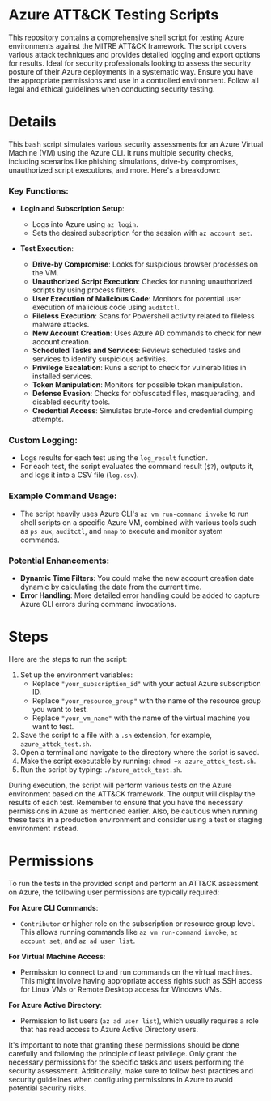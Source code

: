 # Azure ATT&CK Testing Scripts
This repository contains a comprehensive shell script for testing Azure environments against the MITRE ATT&CK framework. The script covers various attack techniques and provides detailed logging and export options for results. Ideal for security professionals looking to assess the security posture of their Azure deployments in a systematic way. Ensure you have the appropriate permissions and use in a controlled environment. Follow all legal and ethical guidelines when conducting security testing.

# Details
This bash script simulates various security assessments for an Azure Virtual Machine (VM) using the Azure CLI. It runs multiple security checks, including scenarios like phishing simulations, drive-by compromises, unauthorized script executions, and more. Here's a breakdown:

### Key Functions:
- **Login and Subscription Setup**: 
  - Logs into Azure using `az login`.
  - Sets the desired subscription for the session with `az account set`.

- **Test Execution**:
  - **Drive-by Compromise**: Looks for suspicious browser processes on the VM.
  - **Unauthorized Script Execution**: Checks for running unauthorized scripts by using process filters.
  - **User Execution of Malicious Code**: Monitors for potential user execution of malicious code using `auditctl`.
  - **Fileless Execution**: Scans for Powershell activity related to fileless malware attacks.
  - **New Account Creation**: Uses Azure AD commands to check for new account creation.
  - **Scheduled Tasks and Services**: Reviews scheduled tasks and services to identify suspicious activities.
  - **Privilege Escalation**: Runs a script to check for vulnerabilities in installed services.
  - **Token Manipulation**: Monitors for possible token manipulation.
  - **Defense Evasion**: Checks for obfuscated files, masquerading, and disabled security tools.
  - **Credential Access**: Simulates brute-force and credential dumping attempts.

### Custom Logging:
- Logs results for each test using the `log_result` function. 
- For each test, the script evaluates the command result (`$?`), outputs it, and logs it into a CSV file (`log.csv`).

### Example Command Usage:
- The script heavily uses Azure CLI's `az vm run-command invoke` to run shell scripts on a specific Azure VM, combined with various tools such as `ps aux`, `auditctl`, and `nmap` to execute and monitor system commands.

### Potential Enhancements:
- **Dynamic Time Filters**: You could make the new account creation date dynamic by calculating the date from the current time.
- **Error Handling**: More detailed error handling could be added to capture Azure CLI errors during command invocations.

# Steps
Here are the steps to run the script:
1. Set up the environment variables:
   - Replace `"your_subscription_id"` with your actual Azure subscription ID.
   - Replace `"your_resource_group"` with the name of the resource group you want to test.
   - Replace `"your_vm_name"` with the name of the virtual machine you want to test.
2. Save the script to a file with a `.sh` extension, for example, `azure_attck_test.sh`.
3. Open a terminal and navigate to the directory where the script is saved.
4. Make the script executable by running: `chmod +x azure_attck_test.sh`.
5. Run the script by typing: `./azure_attck_test.sh`.

During execution, the script will perform various tests on the Azure environment based on the ATT&CK framework. The output will display the results of each test.
Remember to ensure that you have the necessary permissions in Azure as mentioned earlier. Also, be cautious when running these tests in a production environment and consider using a test or staging environment instead.

# Permissions
To run the tests in the provided script and perform an ATT&CK assessment on Azure, the following user permissions are typically required:

**For Azure CLI Commands**:
- `Contributor` or higher role on the subscription or resource group level. This allows running commands like `az vm run-command invoke`, `az account set`, and `az ad user list`.

**For Virtual Machine Access**:
- Permission to connect to and run commands on the virtual machines. This might involve having appropriate access rights such as SSH access for Linux VMs or Remote Desktop access for Windows VMs.

**For Azure Active Directory**:
- Permission to list users (`az ad user list`), which usually requires a role that has read access to Azure Active Directory users.

It's important to note that granting these permissions should be done carefully and following the principle of least privilege. Only grant the necessary permissions for the specific tasks and users performing the security assessment. Additionally, make sure to follow best practices and security guidelines when configuring permissions in Azure to avoid potential security risks.
